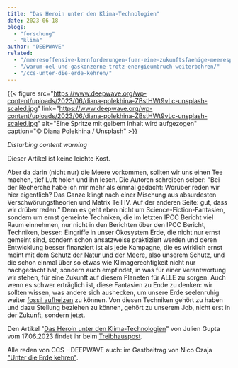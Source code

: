 ```yaml
---
title: "Das Heroin unter den Klima-Technologien"
date: 2023-06-18
blogs: 
  - "forschung"
  - "klima"
author: "DEEPWAVE"
related: 
  - "/meeresoffensive-kernforderungen-fuer-eine-zukunftsfaehige-meerespolitik/"
  - "/warum-oel-und-gaskonzerne-trotz-energieumbruch-weiterbohren/"
  - "/ccs-unter-die-erde-kehren/"
---
```


{{< figure src="https://www.deepwave.org/wp-content/uploads/2023/06/diana-polekhina-ZBstHWt9vLc-unsplash-scaled.jpg" link="https://www.deepwave.org/wp-content/uploads/2023/06/diana-polekhina-ZBstHWt9vLc-unsplash-scaled.jpg" alt="Eine Spritze mit gelbem Inhalt wird aufgezogen" caption="© Diana Polekhina / Unsplash" >}}

_Disturbing content warning_

Dieser Artikel ist keine leichte Kost.

Aber da darin (nicht nur) die Meere vorkommen, sollten wir uns einen Tee machen, tief Luft holen und ihn lesen. Die Autoren schreiben selber: "Bei der Recherche habe ich mir mehr als einmal gedacht: Worüber reden wir hier eigentlich? Das Ganze klingt nach einer Mischung aus absurdesten Verschwörungstheorien und Matrix Teil IV. Auf der anderen Seite: gut, dass wir drüber reden." Denn es geht eben nicht um Science-Fiction-Fantasien, sondern um ernst gemeinte Techniken, die im letzten IPCC Bericht viel Raum einnehmen, nur nicht in den Berichten über den IPCC Bericht, Techniken, besser: Eingriffe in unser Ökosystem Erde, die nicht nur ernst gemeint sind, sondern schon ansatzweise praktiziert werden und deren Entwicklung besser finanziert ist als jede Kampagne, die es wirklich ernst meint mit dem [Schutz der Natur und der Meere](https://www.deepwave.org/meeresoffensive-kernforderungen-fuer-eine-zukunftsfaehige-meerespolitik/), also unserem Schutz, und die schon einmal über so etwas wie Klimagerechtigkeit nicht nur nachgedacht hat, sondern auch empfindet, in was für einer Verantwortung wir stehen, für eine Zukunft auf diesem Planeten für ALLE zu sorgen. Auch wenn es schwer erträglich ist, diese Fantasien zu Ende zu denken: wir sollten wissen, was andere sich aushecken, um unsere Erde seelenruhig weiter [fossil aufheizen](https://www.deepwave.org/warum-oel-und-gaskonzerne-trotz-energieumbruch-weiterbohren/) zu können. Von diesen Techniken gehört zu haben und dazu Stellung beziehen zu können, gehört zu unserem Job, nicht erst in der Zukunft, sondern jetzt.

Den Artikel "[Das Heroin unter den Klima-Technologien](https://steadyhq.com/de/treibhauspost/posts/ec5d725b-105a-41c3-9c30-2a511d249ea1)" von Julien Gupta vom 17.06.2023 findet ihr beim [Treibhauspost](https://steadyhq.com/de/treibhauspost/about).

Alle reden von CCS - DEEPWAVE auch: im Gastbeitrag von Nico Czaja ["Unter die Erde kehren"](https://www.deepwave.org/ccs-unter-die-erde-kehren/).
